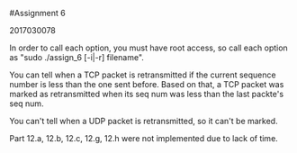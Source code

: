 #Assignment 6

2017030078

In order to call each option, you must have root access, so call each option as "sudo ./assign_6 [-i|-r] filename".

You can tell when a TCP packet is retransmitted if the current sequence number is less than the one sent before.
Based on that, a TCP packet was marked as retransmitted when its seq num was less than the last packte's seq num.

You can't tell when a UDP packet is retransmitted, so it can't be marked.

Part 12.a, 12.b, 12.c, 12.g, 12.h were not implemented due to lack of time.
